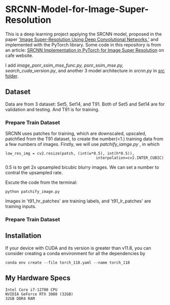 # SRCNN-Model-for-Image-Super-Resolution
This is a deep learning project applying the SRCNN model, proposed in the paper ['Image Super-Resolution Using Deep Convolutional Networks,'](https://arxiv.org/abs/1501.00092) and implemented with the PyTorch library.
Some code in this repository is from an article: 
[SRCNN Implementation in PyTorch for Image Super Resolution](https://debuggercafe.com/srcnn-implementation-in-pytorch-for-image-super-resolution/)
on cafe website.

I add *image_psnr_ssim_mse_func.py, psnr_ssim_mse.py, search_cuda_version.py*, and another 3 model architecture in *srcnn.py* in [src folder](https://github.com/KevinMeteor/SRCNN-Model-for-Image-Super-Resolution/blob/main/src).


## Dataset
Data are from 3 dataset: Set5, Set14, and T91. Both of Set5 and Set14 are for validation and testing. And T91 is for training.


### Prepare Train Dataset
SRCNN uses patches for training, which are downscaled, upscaled, patchfied from the T91 dataset, to create the number(<1.) training data from a few numbers of images.
Firstly, we will use *patchify_iamge.py* , in which
```
low_res_img = cv2.resize(patch, (int(w*0.5), int(h*0.5)), 
                                        interpolation=cv2.INTER_CUBIC)

```
0.5 is to get 2x upsampled bicubic blurry images. We can set a number to contral the upsampled rate. 

Excute the code from the terminal:
```
python patchify_image.py
```
Images in 't91_hr_patches' are training labels, and 't91_lr_patches' are training inputs.


### Prepare Train Dataset



## Installation 
If your device with CUDA and its version is greater than v11.8, you can consider creating a conda environment for all the dependencies by
```
conda env create --file torch_118.yaml --name torch_118
```


## My Hardware Specs
```
Intel Core i7-12700 CPU 
NVIDIA GeForce RTX 3080 (32GB)
32GB DDR4 RAM
```
